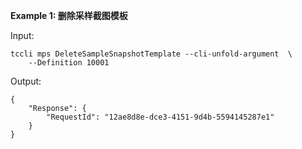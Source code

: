 **Example 1: 删除采样截图模板**



Input: 

```
tccli mps DeleteSampleSnapshotTemplate --cli-unfold-argument  \
    --Definition 10001
```

Output: 
```
{
    "Response": {
        "RequestId": "12ae8d8e-dce3-4151-9d4b-5594145287e1"
    }
}
```

